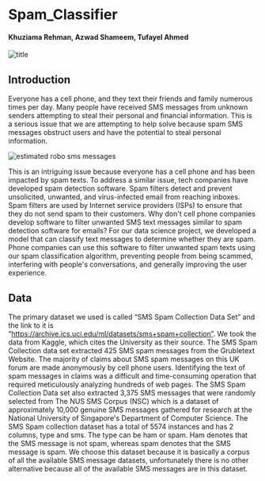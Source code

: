 # Spam_Classifier

#### Khuziama Rehman, Azwad Shameem, Tufayel Ahmed

![title](https://user-images.githubusercontent.com/69356399/207983824-43ea5e10-28fc-4693-a314-e90550c96930.png)

## Introduction

Everyone has a cell phone, and they text their friends and family numerous times per day. Many people have received SMS messages from unknown senders attempting to steal their personal and financial information. This is a serious issue that we are attempting to help solve because spam SMS messages obstruct users and have the potential to steal personal information. 

![estimated robo sms messages](https://user-images.githubusercontent.com/69356399/207984001-b3a1b460-6635-4896-9804-72bc050e73c4.png)

This is an intriguing issue because everyone has a cell phone and has been impacted by spam texts. To address a similar issue, tech companies have developed spam detection software. Spam filters detect and prevent unsolicited, unwanted, and virus-infected email from reaching inboxes. Spam filters are used by Internet service providers (ISPs) to ensure that they do not send spam to their customers. Why don't cell phone companies develop software to filter unwanted SMS text messages similar to spam detection software for emails? For our data science project, we developed a model that can classify text messages to determine whether they are spam. Phone companies can use this software to filter unwanted spam texts using our spam classification algorithm, preventing people from being scammed, interfering with people's conversations, and generally improving the user experience.

## Data

The primary dataset we used is called “SMS Spam Collection Data Set” and the link to it is “https://archive.ics.uci.edu/ml/datasets/sms+spam+collection”. We took the data from Kaggle, which cites the University as their source. The SMS Spam Collection data set extracted 425 SMS spam messages from the Grubletext Website. The majority of claims about SMS spam messages on this UK forum are made anonymously by cell phone users. Identifying the text of spam messages in claims was a difficult and time-consuming operation that required meticulously analyzing hundreds of web pages. The SMS Spam Collection Data set also extracted 3,375 SMS messages that were randomly selected from The NUS SMS Corpus (NSC) which is a dataset of approximately 10,000 genuine SMS messages gathered for research at the National University of Singapore's Department of Computer Science. The SMS Spam collection dataset has a total of 5574 instances and has 2 columns, type and sms. The type can be ham or spam. Ham denotes that the SMS message is not spam, whereas spam denotes that the SMS message is spam. We choose this dataset because it is basically a corpus of all the available SMS message datasets, unfortunately there is no other alternative because all of the available SMS messages are in this dataset.



